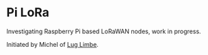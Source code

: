 # Pi LoRa
Investigating Raspberry Pi based LoRaWAN nodes, work in progress.

Initiated by Michel of [Lug Limbe](https://sokolo.cronopios.org/).
